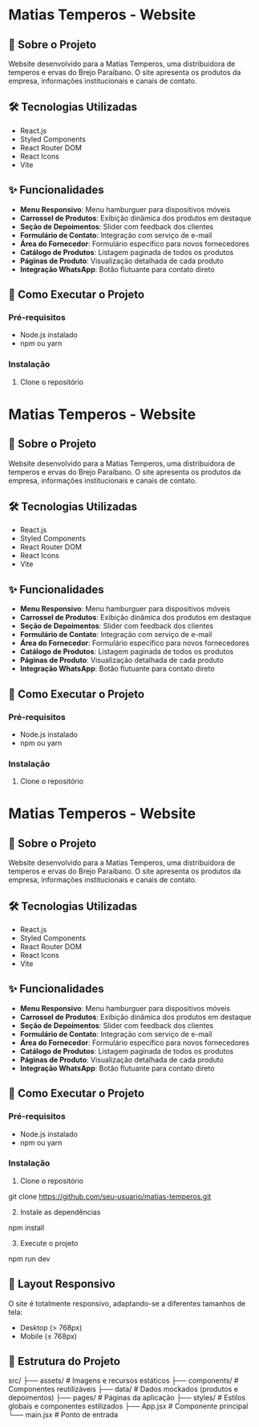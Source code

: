 # Matias Temperos - Website

## 📝 Sobre o Projeto

Website desenvolvido para a Matias Temperos, uma distribuidora de temperos e ervas do Brejo Paraibano. O site apresenta os produtos da empresa, informações institucionais e canais de contato.

## 🛠️ Tecnologias Utilizadas

- React.js
- Styled Components
- React Router DOM
- React Icons
- Vite

## ✨ Funcionalidades

- **Menu Responsivo**: Menu hamburguer para dispositivos móveis
- **Carrossel de Produtos**: Exibição dinâmica dos produtos em destaque
- **Seção de Depoimentos**: Slider com feedback dos clientes
- **Formulário de Contato**: Integração com serviço de e-mail
- **Área do Fornecedor**: Formulário específico para novos fornecedores
- **Catálogo de Produtos**: Listagem paginada de todos os produtos
- **Páginas de Produto**: Visualização detalhada de cada produto
- **Integração WhatsApp**: Botão flutuante para contato direto

## 🚀 Como Executar o Projeto

### Pré-requisitos
- Node.js instalado
- npm ou yarn

### Instalação

1. Clone o repositório
# Matias Temperos - Website

## 📝 Sobre o Projeto

Website desenvolvido para a Matias Temperos, uma distribuidora de temperos e ervas do Brejo Paraibano. O site apresenta os produtos da empresa, informações institucionais e canais de contato.

## 🛠️ Tecnologias Utilizadas

- React.js
- Styled Components
- React Router DOM
- React Icons
- Vite

## ✨ Funcionalidades

- **Menu Responsivo**: Menu hamburguer para dispositivos móveis
- **Carrossel de Produtos**: Exibição dinâmica dos produtos em destaque
- **Seção de Depoimentos**: Slider com feedback dos clientes
- **Formulário de Contato**: Integração com serviço de e-mail
- **Área do Fornecedor**: Formulário específico para novos fornecedores
- **Catálogo de Produtos**: Listagem paginada de todos os produtos
- **Páginas de Produto**: Visualização detalhada de cada produto
- **Integração WhatsApp**: Botão flutuante para contato direto

## 🚀 Como Executar o Projeto

### Pré-requisitos
- Node.js instalado
- npm ou yarn

### Instalação

1. Clone o repositório

# Matias Temperos - Website

## 📝 Sobre o Projeto

Website desenvolvido para a Matias Temperos, uma distribuidora de temperos e ervas do Brejo Paraibano. O site apresenta os produtos da empresa, informações institucionais e canais de contato.

## 🛠️ Tecnologias Utilizadas

- React.js
- Styled Components
- React Router DOM
- React Icons
- Vite

## ✨ Funcionalidades

- **Menu Responsivo**: Menu hamburguer para dispositivos móveis
- **Carrossel de Produtos**: Exibição dinâmica dos produtos em destaque
- **Seção de Depoimentos**: Slider com feedback dos clientes
- **Formulário de Contato**: Integração com serviço de e-mail
- **Área do Fornecedor**: Formulário específico para novos fornecedores
- **Catálogo de Produtos**: Listagem paginada de todos os produtos
- **Páginas de Produto**: Visualização detalhada de cada produto
- **Integração WhatsApp**: Botão flutuante para contato direto

## 🚀 Como Executar o Projeto

### Pré-requisitos
- Node.js instalado
- npm ou yarn

### Instalação

1. Clone o repositório

git clone https://github.com/seu-usuario/matias-temperos.git


2. Instale as dependências
   
npm install


3. Execute o projeto

npm run dev


## 📱 Layout Responsivo

O site é totalmente responsivo, adaptando-se a diferentes tamanhos de tela:
- Desktop (> 768px)
- Mobile (≤ 768px)

## 🔧 Estrutura do Projeto
src/
├── assets/ # Imagens e recursos estáticos
├── components/ # Componentes reutilizáveis
├── data/ # Dados mockados (produtos e depoimentos)
├── pages/ # Páginas da aplicação
├── styles/ # Estilos globais e componentes estilizados
├── App.jsx # Componente principal
└── main.jsx # Ponto de entrada
